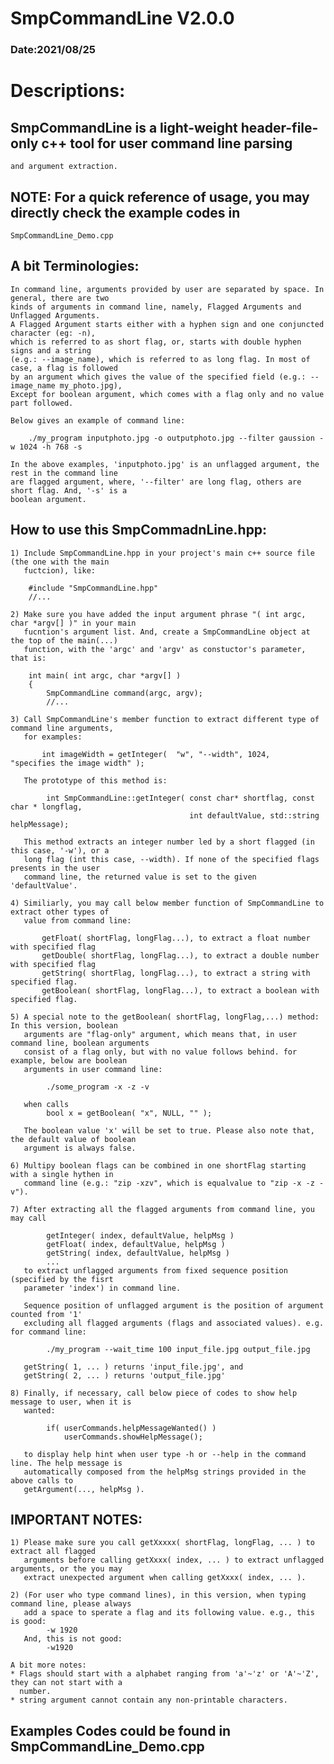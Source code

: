 # SmpCommandLine V2.0.0
###   Date:2021/08/25

# Descriptions: 

  ## SmpCommandLine is a light-weight header-file-only c++ tool for user command line parsing 
    and argument extraction.

  ## NOTE: For a quick reference of usage, you may directly check the example codes in 
    SmpCommandLine_Demo.cpp
   
  ## A bit Terminologies: 
    In command line, arguments provided by user are separated by space. In general, there are two 
    kinds of arguments in command line, namely, Flagged Arguments and Unflagged Arguments. 
    A Flagged Argument starts either with a hyphen sign and one conjuncted character (eg: -n), 
    which is referred to as short flag, or, starts with double hyphen signs and a string 
    (e.g.: --image_name), which is referred to as long flag. In most of case, a flag is followed 
    by an argument which gives the value of the specified field (e.g.: --image_name my_photo.jpg),
    Except for boolean argument, which comes with a flag only and no value part followed.

    Below gives an example of command line:

        ./my_program inputphoto.jpg -o outputphoto.jpg --filter gaussion -w 1024 -h 768 -s 
    
    In the above examples, 'inputphoto.jpg' is an unflagged argument, the rest in the command line
    are flagged argument, where, '--filter' are long flag, others are short flag. And, '-s' is a 
    boolean argument.

  ## How to use this SmpCommadnLine.hpp:

    1) Include SmpCommandLine.hpp in your project's main c++ source file (the one with the main 
       fuctcion), like:

        #include "SmpCommandLine.hpp"
        //...

    2) Make sure you have added the input argument phrase "( int argc, char *argv[] )" in your main
       fucntion's argument list. And, create a SmpCommandLine object at the top of the main(...) 
       function, with the 'argc' and 'argv' as constuctor's parameter, that is:
       
        int main( int argc, char *argv[] ) 
        {
            SmpCommandLine command(argc, argv); 
            //...
        
    3) Call SmpCommandLine's member function to extract different type of command line arguments,
       for examples:

           int imageWidth = getInteger(  "w", "--width", 1024,   "specifies the image width" );

       The prototype of this method is: 
           
            int SmpCommandLine::getInteger( const char* shortflag, const char * longflag, 
                                            int defaultValue, std::string helpMessage);
       
       This method extracts an integer number led by a short flagged (in this case, '-w'), or a 
       long flag (int this case, --width). If none of the specified flags presents in the user 
       command line, the returned value is set to the given 'defaultValue'.

    4) Similiarly, you may call below member function of SmpCommandLine to extract other types of 
       value from command line:

           getFloat( shortFlag, longFlag...), to extract a float number with specified flag
           getDouble( shortFlag, longFlag...), to extract a double number with specified flag
           getString( shortFlag, longFlag...), to extract a string with specified flag. 
           getBoolean( shortFlag, longFlag...), to extract a boolean with specified flag. 

    5) A special note to the getBoolean( shortFlag, longFlag,...) method: In this version, boolean 
       arguments are "flag-only" argument, which means that, in user command line, boolean arguments
       consist of a flag only, but with no value follows behind. for example, below are boolean 
       arguments in user command line:

            ./some_program -x -z -v

       when calls 
            bool x = getBoolean( "x", NULL, "" );
    
       The boolean value 'x' will be set to true. Please also note that, the default value of boolean 
       argument is always false.

    6) Multipy boolean flags can be combined in one shortFlag starting with a single hythen in 
       command line (e.g.: "zip -xzv", which is equalvalue to "zip -x -z -v"). 

    7) After extracting all the flagged arguments from command line, you may call 

            getInteger( index, defaultValue, helpMsg )
            getFloat( index, defaultValue, helpMsg )
            getString( index, defaultValue, helpMsg )
            ...
       to extract unflagged arguments from fixed sequence position (specified by the fisrt 
       parameter 'index') in command line. 
       
       Sequence position of unflagged argument is the position of argument counted from '1' 
       excluding all flagged arguments (flags and associated values). e.g. for command line: 

            ./my_program --wait_time 100 input_file.jpg output_file.jpg 
       
       getString( 1, ... ) returns 'input_file.jpg', and
       getString( 2, ... ) returns 'output_file.jpg' 
      
    8) Finally, if necessary, call below piece of codes to show help message to user, when it is 
       wanted:

            if( userCommands.helpMessageWanted() )
                userCommands.showHelpMessage();
       
       to display help hint when user type -h or --help in the command line. The help message is 
       automatically composed from the helpMsg strings provided in the above calls to 
       getArgument(..., helpMsg ).

  ## IMPORTANT NOTES: 

    1) Please make sure you call getXxxxx( shortFlag, longFlag, ... ) to extract all flagged 
       arguments before calling getXxxx( index, ... ) to extract unflagged arguments, or the you may 
       extract unexpected argument when calling getXxxx( index, ... ). 

    2) (For user who type command lines), in this version, when typing command line, please always
       add a space to sperate a flag and its following value. e.g., this is good: 
            -w 1920
       And, this is not good: 
            -w1920

    A bit more notes:
    * Flags should start with a alphabet ranging from 'a'~'z' or 'A'~'Z', they can not start with a
      number.
    * string argument cannot contain any non-printable characters.

  ## Examples Codes could be found in SmpCommandLine_Demo.cpp
